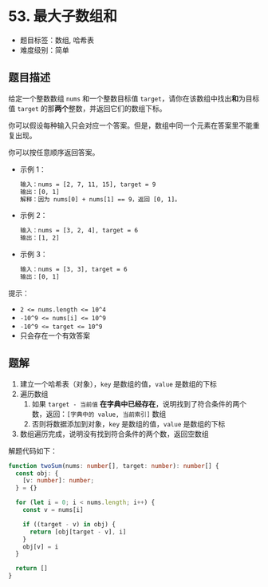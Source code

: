 # 53. 最大子数组和

- 题目标签：数组, 哈希表
- 难度级别：简单

## 题目描述

给定一个整数数组 `nums` 和一个整数目标值 `target`，请你在该数组中找出**和**为目标值 `target` 的那**两个**整数，并返回它们的数组下标。

你可以假设每种输入只会对应一个答案。但是，数组中同一个元素在答案里不能重复出现。

你可以按任意顺序返回答案。

- 示例 1：

  ```txt
  输入：nums = [2, 7, 11, 15], target = 9
  输出：[0, 1]
  解释：因为 nums[0] + nums[1] == 9，返回 [0, 1]。
  ```

- 示例 2：

  ```txt
  输入：nums = [3, 2, 4], target = 6
  输出：[1, 2]
  ```

- 示例 3：

  ```txt
  输入：nums = [3, 3], target = 6
  输出：[0, 1]
  ```

提示：

- `2 <= nums.length <= 10^4`
- `-10^9 <= nums[i] <= 10^9`
- `-10^9 <= target <= 10^9`
- 只会存在一个有效答案

## 题解

1. 建立一个哈希表（对象），`key` 是数组的值，`value` 是数组的下标
2. 遍历数组
   1. 如果 `target - 当前值` **在字典中已经存在**，说明找到了符合条件的两个数，返回：`[字典中的 value, 当前索引]` 数组
   2. 否则将数据添加到对象，`key` 是数组的值，`value` 是数组的下标
3. 数组遍历完成，说明没有找到符合条件的两个数，返回空数组

解题代码如下：

```ts
function twoSum(nums: number[], target: number): number[] {
  const obj: {
    [v: number]: number;
  } = {}

  for (let i = 0; i < nums.length; i++) {
    const v = nums[i]

    if ((target - v) in obj) {
      return [obj[target - v], i]
    }
    obj[v] = i
  }

  return []
}
```

